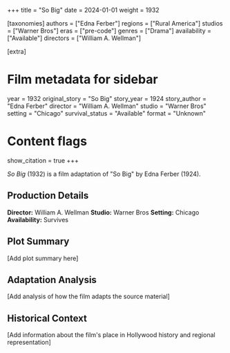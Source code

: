 +++
title = "So Big"
date = 2024-01-01
weight = 1932

[taxonomies]
authors = ["Edna Ferber"]
regions = ["Rural America"]
studios = ["Warner Bros"]
eras = ["pre-code"]
genres = ["Drama"]
availability = ["Available"]
directors = ["William A. Wellman"]

[extra]
# Film metadata for sidebar
year = 1932
original_story = "So Big"
story_year = 1924
story_author = "Edna Ferber"
director = "William A. Wellman"
studio = "Warner Bros"
setting = "Chicago"
survival_status = "Available"
format = "Unknown"

# Content flags
show_citation = true
+++

*So Big* (1932) is a film adaptation of "So Big" by Edna Ferber (1924).

## Production Details

**Director:** William A. Wellman
**Studio:** Warner Bros
**Setting:** Chicago
**Availability:** Survives

## Plot Summary

[Add plot summary here]

## Adaptation Analysis

[Add analysis of how the film adapts the source material]

## Historical Context

[Add information about the film's place in Hollywood history and regional representation]